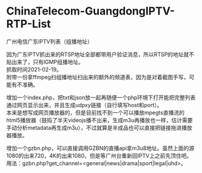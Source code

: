 # ChinaTelecom-GuangdongIPTV-RTP-List
广州电信广东IPTV列表（组播地址）

因为广东IPTV抓出来的RTSP地址全部都带用户验证消息，所以RTSP的地址就不贴出来了，只有IGMP组播地址。<br>
抓取时间2021-02-19。<br>
附带一份拿ffmpeg扫组播地址扫出来的额外的频道表，因为是对着截图手写，可能有不准确。<br>

增加一个index.php，把txt和json放一起再随便一个php环境下打开能把完整列表通过网页显示出来，并且生成udpxy链接（自行填写host和port）。<br>
本来是想写成网页播放器的，但是目前找不到一个可以播放mpegts直播流的html5播放器（鼓捣了半天videojs播不出来，生成m3u再播放也一样，估计需要手动分析metadata再生成m3u），不过就算是半成品也可以直接把链接拖进播放器播放。

增加一个gzbn.php，可以直接调用GZBN的直播api拿m3u8地址。虽然上面的源1080的出来720，4K的出来1080，但是等广州台重新回IPTV上之前先顶住吧。<br>
用法：gzbn.php?get_channel=\<general|news|drama|sport|legal|uhd\>。
